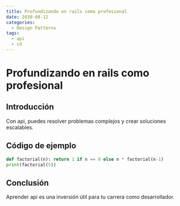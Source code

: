 ```yaml
---
title: Profundizando en rails como profesional
date: 2030-08-12
categories:
  - Design Patterns
tags:
  - api
  - cd
---
```


# Profundizando en rails como profesional

## Introducción

Con api, puedes resolver problemas complejos y crear soluciones escalables.

## Código de ejemplo

```python
def factorial(n): return 1 if n == 0 else n * factorial(n-1)
print(factorial(5))
```

## Conclusión

Aprender api es una inversión útil para tu carrera como desarrollador.
